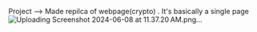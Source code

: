 Project --> Made repilca of webpage(crypto) . It's basically a single page
![Uploading Screenshot 2024-06-08 at 11.37.20 AM.png…]()
